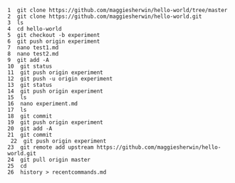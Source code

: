     1  git clone https://github.com/maggiesherwin/hello-world/tree/master
    2  git clone https://github.com/maggiesherwin/hello-world.git
    3  ls
    4  cd hello-world
    5  git checkout -b experiment
    6  git push origin experiment
    7  nano test1.md
    8  nano test2.md
    9  git add -A
    10  git status
    11  git push origin experiment
    12  git push -u origin experiment
    13  git status
    14  git push origin experiment
    15  ls
    16  nano experiment.md
    17  ls
    18  git commit
    19  git push origin experiment
    20  git add -A
    21  git commit
     22  git push origin experiment
    23  git remote add upstream https://github.com/maggiesherwin/hello-world.git
    24  git pull origin master
    25  cd
    26  history > recentcommands.md
